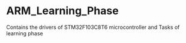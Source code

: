 # ARM_Learning_Phase
Contains the drivers of STM32F103C8T6 microcontroller and Tasks of learning phase 
